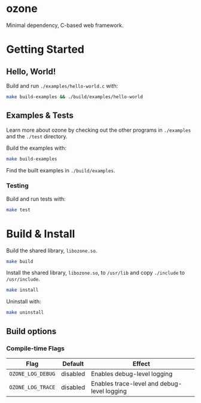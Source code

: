 # ozone

Minimal dependency, C-based web framework.

# Getting Started

## Hello, World!

Build and run `./examples/hello-world.c` with:

```bash
make build-examples && ./build/examples/hello-world
```

## Examples & Tests

Learn more about ozone by checking out the other programs in `./examples` and the `./test` directory.

Build the examples with:

```bash
make build-examples
```

Find the built examples in `./build/examples`.

### Testing

Build and run tests with:

```bash
make test
```

# Build & Install

Build the shared library, `libozone.so`.

```bash
make build
```

Install the shared library, `libozone.so`, to `/usr/lib` and copy `./include` to `/usr/include`.

```bash
make install
```

Uninstall with:

```bash
make uninstall
```

## Build options

### Compile-time Flags

| Flag              | Default  | Effect                                      |
| ----------------- | -------- | ------------------------------------------- |
| `OZONE_LOG_DEBUG` | disabled | Enables debug-level logging                 |
| `OZONE_LOG_TRACE` | disabled | Enables trace-level and debug-level logging |
